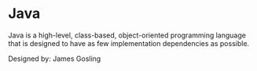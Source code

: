 # Java

 Java is a high-level, class-based, object-oriented programming language that is designed to have as few implementation dependencies as possible.

Designed by: James Gosling